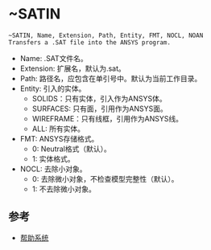 # ~SATIN

```
~SATIN, Name, Extension, Path, Entity, FMT, NOCL, NOAN
Transfers a .SAT file into the ANSYS program.
```

- Name: .SAT文件名。
- Extension: 扩展名，默认为.sat。
- Path: 路径名，应包含在单引号中。默认为当前工作目录。
- Entity: 引入的实体。
  + SOLIDS：只有实体，引入作为ANSYS体。
  + SURFACES: 只有面，引用作为ANSYS面。
  + WIREFRAME：只有线框，引用作为ANSYS线。
  + ALL: 所有实体。
- FMT: ANSYS存储格式。
  + 0: Neutral格式（默认）。
  + 1: 实体格式。
- NOCL: 去除小对象。
  + 0: 去除微小对象，不检查模型完整性（默认）。
  + 1: 不去除微小对象。


## 参考

- [帮助系统](http://www.mm.bme.hu/~gyebro/files/ans_help_v182/ans_cmd/Hlp_C_SATIN.html)